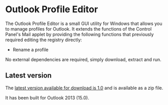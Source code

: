 # Outlook Profile Editor

The Outlook Profile Editor is a small GUI utility for Windows that allows you to manage profiles for Outlook. It extends the functions of the Control Panel's Mail applet by providing the following functions that previously required editing the registry directly:

* Rename a profile

No external dependencies are required, simply download, extract and run.

## Latest version

The [latest version available for download is 1.0](https://github.com/sjkingo/OutlookProfileEditor/releases/download/1.0/OutlookProfileEditor-1.0.zip) and is available as a zip file.

It has been built for Outlook 2013 (15.0).

